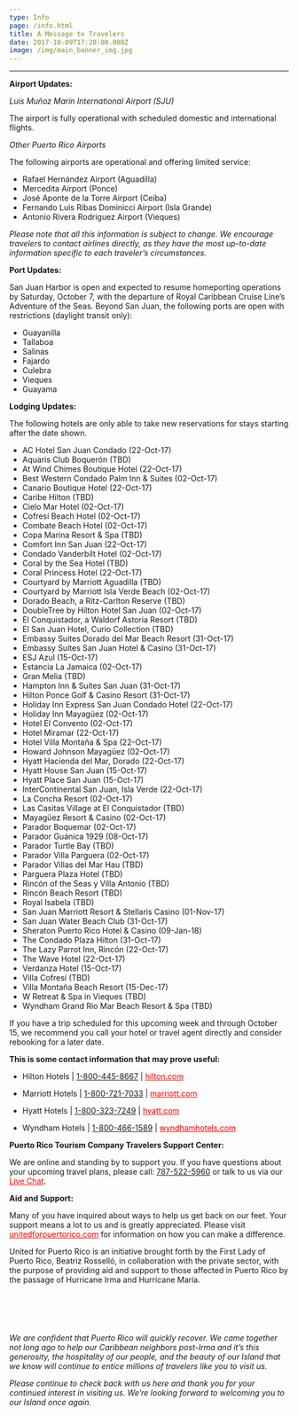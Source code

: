 ```yaml
---
type: Info
page: /info.html
title: A Message to Travelers
date: 2017-10-09T17:20:00.000Z
image: /img/main_banner_img.jpg
---
```

* * *

**Airport Updates:**

*Luis Muñoz Marín International Airport (SJU)*

The airport is fully operational with scheduled domestic and international flights.

*Other Puerto Rico Airports*

The following airports are operational and offering limited service:

*   Rafael Hernández Airport (Aguadilla)
*   Mercedita Airport (Ponce)
*   José Aponte de la Torre Airport (Ceiba)
*   Fernando Luis Ribas Dominicci Airport (Isla Grande)
*   Antonio Rivera Rodriguez Airport (Vieques)

*Please note that all this information is subject to change. We encourage travelers to contact airlines directly, as they have the most up-to-date information specific to each traveler’s circumstances.*

**Port Updates:**

San Juan Harbor is open and expected to resume homeporting operations by Saturday, October 7, with the departure of Royal Caribbean Cruise Line’s Adventure of the Seas. Beyond San Juan, the following ports are open with restrictions (daylight transit only):

*   Guayanilla
*   Tallaboa
*   Salinas
*   Fajardo
*   Culebra
*   Vieques
*   Guayama

**Lodging Updates:**

The following hotels are only able to take new reservations for stays starting after the date shown. 

*	AC Hotel San Juan Condado (22-Oct-17)
*	Aquaris Club Boquerón (TBD)
*	At Wind Chimes Boutique Hotel (22-Oct-17)
*	Best Western Condado Palm Inn & Suites (02-Oct-17)
*	Canario Boutique Hotel (22-Oct-17)
*	Caribe Hilton (TBD)
*	Cielo Mar Hotel (02-Oct-17)
*	Cofresí Beach Hotel (02-Oct-17)
*	Combate Beach Hotel (02-Oct-17)
*	Copa Marina Resort & Spa (TBD)
*	Comfort Inn San Juan (22-Oct-17)
*	Condado Vanderbilt Hotel (02-Oct-17)
*	Coral by the Sea Hotel (TBD)
*	Coral Princess Hotel (22-Oct-17)
*	Courtyard by Marriott Aguadilla (TBD)
*	Courtyard by Marriott Isla Verde Beach (02-Oct-17)
*	Dorado Beach, a Ritz-Carlton Reserve (TBD)
*	DoubleTree by Hilton Hotel San Juan (02-Oct-17)
*	El Conquistador, a Waldorf Astoria Resort (TBD)
*	El San Juan Hotel, Curio Collection (TBD)
*	Embassy Suites Dorado del Mar Beach Resort (31-Oct-17)
*	Embassy Suites San Juan Hotel & Casino (31-Oct-17)
*	ESJ Azul (15-Oct-17)
*	Estancia La Jamaica (02-Oct-17)
*	Gran Melia (TBD)
*	Hampton Inn & Suites San Juan (31-Oct-17)
*	Hilton Ponce Golf & Casino Resort (31-Oct-17)
*	Holiday Inn Express San Juan Condado Hotel (22-Oct-17)
*	Holiday Inn Mayagüez (02-Oct-17)
*	Hotel El Convento (02-Oct-17)
*	Hotel Miramar (22-Oct-17)
*	Hotel Villa Montaña & Spa (22-Oct-17)
*	Howard Johnson Mayagüez (02-Oct-17)
*	Hyatt Hacienda del Mar, Dorado (22-Oct-17)
*	Hyatt House San Juan (15-Oct-17)
*	Hyatt Place San Juan (15-Oct-17)
*	InterContinental San Juan, Isla Verde (22-Oct-17)
*	La Concha Resort (02-Oct-17)
*	Las Casitas Village at El Conquistador (TBD)
*	Mayagüez Resort & Casino (02-Oct-17)
*	Parador Boquemar (02-Oct-17)
*	Parador Guánica 1929 (08-Oct-17)
*	Parador Turtle Bay (TBD)
*	Parador Villa Parguera (02-Oct-17)
*	Parador Villas del Mar Hau (TBD)
*	Parguera Plaza Hotel (TBD)
*	Rincón of the Seas y Villa Antonio (TBD)
*	Rincón Beach Resort (TBD)
*	Royal Isabela (TBD)
*	San Juan Marriott Resort & Stellaris Casino (01-Nov-17)
*	San Juan Water Beach Club (31-Oct-17)
*	Sheraton Puerto Rico Hotel & Casino (09-Jan-18)
*	The Condado Plaza Hilton (31-Oct-17)
*	The Lazy Parrot Inn, Rincón (22-Oct-17)
*	The Wave Hotel (22-Oct-17)
*	Verdanza Hotel (15-Oct-17)
*	Villa Cofresí (TBD)
*	Villa Montaña Beach Resort (15-Dec-17)
*	W Retreat & Spa in Vieques (TBD)
*	Wyndham Grand Rio Mar Beach Resort & Spa (TBD)

If you have a trip scheduled for this upcoming week and through October 15, we recommend you call your hotel or travel agent directly and consider rebooking for a later date.

**This is some contact information that may prove useful:**

*   Hilton Hotels | [1-800-445-8667][1] | <a target="_blank" style="color: red !important;" href="http://www3.hilton.com/">hilton.com </a>

*   Marriott Hotels | [1-800-721-7033][2] | <a target="_blank" style="color: red !important;" href="https://www.marriott.com">marriott.com</a>

*   Hyatt Hotels | [1-800-323-7249][3] | <a target="_blank" style="color: red !important;" href="https://www.hyatt.com/">hyatt.com</a>

*   Wyndham Hotels | [1-800-466-1589][4] | <a target="_blank" style="color: red !important;" href="https://www.wyndhamhotels.com/">wyndhamhotels.com </a>

**Puerto Rico Tourism Company Travelers Support Center:**

We are online and standing by to support you. If you have questions about your upcoming travel plans, please call: [787-522-5960][5] or talk to us via our <a target="_blank" style="color: red !important;" href="http://messenger.providesupport.com/messenger/eddinc.html">Live Chat</a>.

**Aid and Support:**

Many of you have inquired about ways to help us get back on our feet. Your support means a lot to us and is greatly appreciated. Please visit <a target="_blank" style="color: red !important;" href="http://unitedforpuertorico.com"> unitedforpuertorico.com</a> for information on how you can make a difference.

United for Puerto Rico is an initiative brought forth by the First Lady of Puerto Rico, Beatriz Rosselló, in collaboration with the private sector, with the purpose of providing aid and support to those affected in Puerto Rico by the passage of Hurricane Irma and Hurricane María.

<div style="width: 100%;height: 60px;"></div>

*We are confident that Puerto Rico will quickly recover. We came together not long ago to help our Caribbean neighbors post-Irma and it’s this generosity, the hospitality of our people, and the beauty of our Island that we know will continue to entice millions of travelers like you to visit us.*

*Please continue to check back with us here and thank you for your continued interest in visiting us. We’re looking forward to welcoming you to our Island once again.*

 [1]: tel:+18004458667
 [2]: tel:+18007217033
 [3]: tel:+18003237249
 [4]: tel:+18004661589
 [5]: tel:+17875225960
